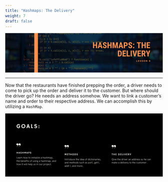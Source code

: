 ```yaml
---
title: "Hashmaps: The Delivery"
weight: 7
draft: false
---
```

<link rel="stylesheet" href="../style.css">

![image](../img/mapTitle.png)

<hr>

Now that the restaurants have finished prepping the order, a driver needs to come to pick up the order and deliver it to the customer. But where should the driver go? He needs an address somehow. We want to link a customer’s name and order to their respective address. We can accomplish this by utilizing a `HashMap`.

![image](../img/mapGoals.png)

